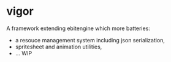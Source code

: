 # vigor

A framework extending ebitengine which more batteries:

- a resouce management system including json serialization,
- spritesheet and animation utilities,
- ... WIP

